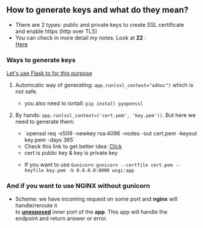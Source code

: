 <h2>How to generate keys and what do they mean?</h2>

- There are 2 types: public and private keys to create SSL certificate<br>
	and enable https (http over TLS)
- You can check in more detail my notes. Look at **22** :<br>
	<a href="git@github.com:SleeplessChallenger/SystemsExpert.git">Here</a>

<h3>Ways to generate keys</h3>

<ins>Let's use Flask to for this purpose</ins>

1. Automcatic way of generating: `app.run(ssl_context="adhoc")` which is not safe.
	- you also need to isntall: `pip install pyopenssl`

2. By hands: `app.run(ssl_context=('cert.pem', 'key.pem'))`. But here we need to generate them:
	<ul>
		<li>`openssl req -x509 -newkey rsa:4096 -nodes -out cert.pem -keyout key.pem -days 365`</li>
		<li>Check this link to get better idea: <a href="https://www.digicert.com/kb/ssl-support/openssl-quick-reference-guide.htm">Click</a>
		<li> cert is public key & key is private key

3. If you want to use `Gunicorn`: `gunicorn --certfile cert.pem --keyfile key.pem -b 0.0.0.0:8000 wsgi:app`

<h3>And if you want to use NGINX without gunicorn</h3>

- Scheme: we have incoming request on some port and **nginx** will handle/reroute it<br>
	to **<ins>unexposed</ins>** inner port of the **app**. This app will handle the<br>
	endpoint and return answer or error.


